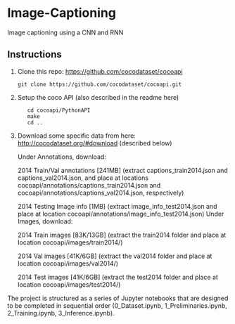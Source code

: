 # Image-Captioning
Image captioning using a CNN and RNN

## Instructions

1. Clone this repo: https://github.com/cocodataset/cocoapi
      ```
      git clone https://github.com/cocodataset/cocoapi.git
      ```  

2. Setup the coco API (also described in the readme here)
      ```
         cd cocoapi/PythonAPI  
         make 
         cd ..
      ```
3. Download some specific data from here: http://cocodataset.org/#download (described below)

    Under Annotations, download:

   2014 Train/Val annotations [241MB] (extract captions_train2014.json and captions_val2014.json, and place at locations  
   cocoapi/annotations/captions_train2014.json and cocoapi/annotations/captions_val2014.json, respectively)

    2014 Testing Image info [1MB] (extract image_info_test2014.json and place at location cocoapi/annotations/image_info_test2014.json)
    Under Images, download:

    2014 Train images [83K/13GB] (extract the train2014 folder and place at location cocoapi/images/train2014/)

    2014 Val images [41K/6GB] (extract the val2014 folder and place at location cocoapi/images/val2014/)

    2014 Test images [41K/6GB] (extract the test2014 folder and place at location cocoapi/images/test2014/)

The project is structured as a series of Jupyter notebooks that are designed to be completed in sequential order (0_Dataset.ipynb, 1_Preliminaries.ipynb, 2_Training.ipynb, 3_Inference.ipynb).
